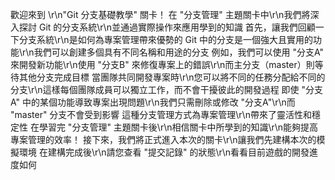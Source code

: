 歡迎來到 \r\n"Git 分支基礎教學" 關卡！
在 "分支管理" 主題關卡中\r\n我們將深入探討 Git 的分支系統\r\n並通過實際操作來應用學到的知識
首先，讓我們回顧一下分支系統\r\n是如何為專案管理帶來優勢的
Git 中的分支是一個強大且實用的功能\r\n我們可以創建多個具有不同名稱和用途的分支
例如，我們可以使用 "分支A" 來開發新功能\r\n使用 "分支B" 來修復專案上的錯誤\r\n而主分支（master）則等待其他分支完成目標
當團隊共同開發專案時\r\n您可以將不同的任務分配給不同的分支\r\n這樣每個團隊成員可以獨立工作，而不會干擾彼此的開發過程
即使 "分支A" 中的某個功能導致專案出現問題\r\n我們只需刪除或修改 "分支A"\r\n而 "master" 分支不會受到影響
這種分支管理方式為專案管理\r\n帶來了靈活性和穩定性
在學習完 "分支管理" 主題關卡後\r\n相信關卡中所學到的知識\r\n能夠提高專案管理的效率！
接下來，我們將正式進入本次的關卡\r\n讓我們先建構本次的模擬環境
在建構完成後\r\n請您查看 "提交記錄" 的狀態\r\n看看目前遊戲的開發進度如何